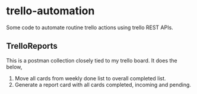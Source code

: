 # trello-automation
Some code to automate routine trello actions using trello REST APIs.

## TrelloReports
This is a postman collection closely tied to my trello board. It does the below,
1. Move all cards from weekly done list to overall completed list.
2. Generate a report card with all cards completed, incoming and pending.
